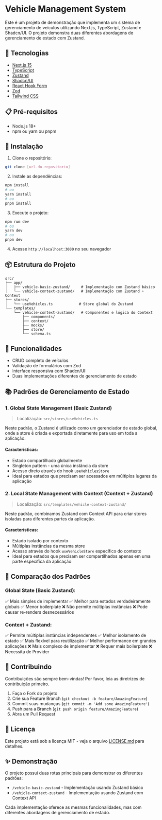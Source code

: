 # Vehicle Management System

Este é um projeto de demonstração que implementa um sistema de gerenciamento de veículos utilizando Next.js, TypeScript, Zustand e Shadcn/UI. O projeto demonstra duas diferentes abordagens de gerenciamento de estado com Zustand.

## 🚀 Tecnologias

- [Next.js 15](https://nextjs.org/)
- [TypeScript](https://www.typescriptlang.org/)
- [Zustand](https://zustand-demo.pmnd.rs/)
- [Shadcn/UI](https://ui.shadcn.com/)
- [React Hook Form](https://react-hook-form.com/)
- [Zod](https://zod.dev/)
- [Tailwind CSS](https://tailwindcss.com/)

## 📋 Pré-requisitos

- Node.js 18+
- npm ou yarn ou pnpm

## 🔧 Instalação

1. Clone o repositório:

```bash
git clone [url-do-repositorio]
```

2. Instale as dependências:

```bash
npm install
# ou
yarn install
# ou
pnpm install
```

3. Execute o projeto:

```bash
npm run dev
# ou
yarn dev
# ou
pnpm dev
```

4. Acesse `http://localhost:3000` no seu navegador

## 📦 Estrutura do Projeto

```
src/
├── app/
│   ├── vehicle-basic-zustand/     # Implementação com Zustand básico
│   └── vehicle-context-zustand/   # Implementação com Zustand + Context
├── stores/
│   └── useVehicles.ts            # Store global do Zustand
└── templates/
    └── vehicle-context-zustand/   # Componentes e lógica do Context
        ├── components/
        ├── context/
        ├── mocks/
        ├── store/
        └── schema.ts
```

## 🎯 Funcionalidades

- CRUD completo de veículos
- Validação de formulários com Zod
- Interface responsiva com Shadcn/UI
- Duas implementações diferentes de gerenciamento de estado

## 📚 Padrões de Gerenciamento de Estado

### 1. Global State Management (Basic Zustand)

> Localização: `src/stores/useVehicles.ts`

Neste padrão, o Zustand é utilizado como um gerenciador de estado global, onde a store é criada e exportada diretamente para uso em toda a aplicação.

#### Características:

- Estado compartilhado globalmente
- Singleton pattern - uma única instância da store
- Acesso direto através do hook `useVehiclesStore`
- Ideal para estados que precisam ser acessados em múltiplos lugares da aplicação

### 2. Local State Management with Context (Context + Zustand)

> Localização: `src/templates/vehicle-context-zustand/`

Neste padrão, combinamos Zustand com Context API para criar stores isoladas para diferentes partes da aplicação.

#### Características:

- Estado isolado por contexto
- Múltiplas instâncias da mesma store
- Acesso através do hook `useVehicleStore` específico do contexto
- Ideal para estados que precisam ser compartilhados apenas em uma parte específica da aplicação

## 📝 Comparação dos Padrões

### Global State (Basic Zustand):

✅ Mais simples de implementar
✅ Melhor para estados verdadeiramente globais
✅ Menor boilerplate
❌ Não permite múltiplas instâncias
❌ Pode causar re-renders desnecessários

### Context + Zustand:

✅ Permite múltiplas instâncias independentes
✅ Melhor isolamento de estado
✅ Mais flexível para reutilização
✅ Melhor performance em grandes aplicações
❌ Mais complexo de implementar
❌ Requer mais boilerplate
❌ Necessita de Provider

## 🤝 Contribuindo

Contribuições são sempre bem-vindas! Por favor, leia as diretrizes de contribuição primeiro.

1. Faça o Fork do projeto
2. Crie sua Feature Branch (`git checkout -b feature/AmazingFeature`)
3. Commit suas mudanças (`git commit -m 'Add some AmazingFeature'`)
4. Push para a Branch (`git push origin feature/AmazingFeature`)
5. Abra um Pull Request

## 📄 Licença

Este projeto está sob a licença MIT - veja o arquivo [LICENSE.md](LICENSE.md) para detalhes.

## ✨ Demonstração

O projeto possui duas rotas principais para demonstrar os diferentes padrões:

- `/vehicle-basic-zustand` - Implementação usando Zustand básico
- `/vehicle-context-zustand` - Implementação usando Zustand com Context API

Cada implementação oferece as mesmas funcionalidades, mas com diferentes abordagens de gerenciamento de estado.
